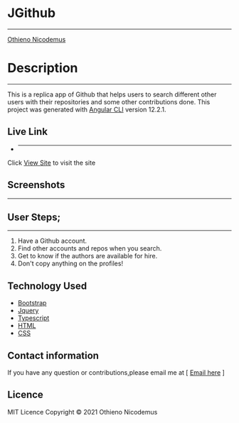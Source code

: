 # JGithub

<hr>

<a href="https://othienojoe.github.io/Nicodemus-Othieno/">Othieno Nicodemus</a>

# Description

<hr>

This is a replica app of Github that helps users to search different other users with their repositories and some other contributions done.
This project was generated with [Angular CLI](https://github.com/angular/angular-cli) version 12.2.1.

## Live Link

* <hr>

Click <a href="">View Site</a> to visit the site


## Screenshots

<hr>



## User Steps;

<hr>

<ol>
<li>Have a Github account.</li>
<li>Find other accounts and repos when you search.</li>
<li>Get to know if the authors are available for hire.</li>

<li>Don't copy anything on the profiles!</li>
</ol>


## Technology Used

<ul>
<li><a href="https://getbootstrap.com/">Bootstrap</a></li>
<li><a href="https://jquery.com/">Jquery</a></li>
<li><a href="https://www.typescriptlang.org/">Typescript</a></li>
<li><a href="https://html.com/">HTML</a></li>
<li><a href="">CSS</a></li>
</ul>

## Contact information

If you have any question or contributions,please email me at [ <a href="nicothieno93@gmail.com">Email here</a> ]

## Licence

MIT Licence
Copyright &copy; 2021 <m>Othieno Nicodemus</m>
